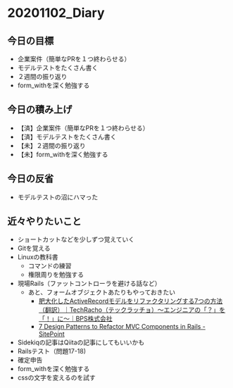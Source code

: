 # 20201102_Diary

## 今日の目標

- 企業案件（簡単なPRを１つ終わらせる）
- モデルテストをたくさん書く
- ２週間の振り返り
- form_withを深く勉強する

## 今日の積み上げ

- 【済】企業案件（簡単なPRを１つ終わらせる）
- 【済】モデルテストをたくさん書く
- 【未】２週間の振り返り
- 【未】form_withを深く勉強する

## 今日の反省

- モデルテストの沼にハマった

## 近々やりたいこと

- ショートカットなどを少しずつ覚えていく
- Gitを覚える
- Linuxの教科書
  - コマンドの練習
  - 権限周りを勉強する
- 現場Rails（ファットコントローラを避ける話など）
  - あと、フォームオブジェクトあたりもやっておきたい
    - [肥大化したActiveRecordモデルをリファクタリングする7つの方法（翻訳）｜TechRacho（テックラッチョ）〜エンジニアの「？」を「！」に〜｜BPS株式会社](https://techracho.bpsinc.jp/hachi8833/2013_11_19/14738)
    - [7 Design Patterns to Refactor MVC Components in Rails \- SitePoint](https://www.sitepoint.com/7-design-patterns-to-refactor-mvc-components-in-rails/)
- Sidekiqの記事はQiitaの記事にしてもいいかも
- Railsテスト（問題17-18)
- 確定申告
- form_withを深く勉強する
- cssの文字を変えるのを試す
